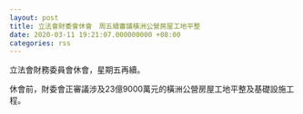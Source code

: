 ```yaml
---
layout: post
title: 立法會財委會休會　周五續審議橫洲公營房屋工地平整
date: 2020-03-11 19:21:07.000000000 +08:00
categories: rss
---
```


立法會財務委員會休會，星期五再續。

休會前，財委會正審議涉及23億9000萬元的橫洲公營房屋工地平整及基礎設施工程。
